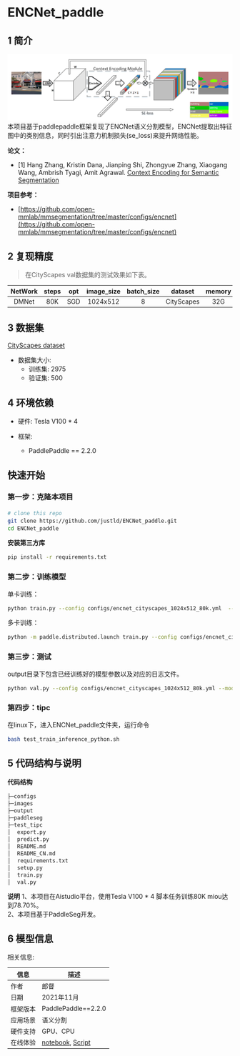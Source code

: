 # ENCNet_paddle


## 1 简介
![images](images/network.png)  
本项目基于paddlepaddle框架复现了ENCNet语义分割模型，ENCNet提取出特征图中的类别信息，同时引出注意力机制损失(se_loss)来提升网络性能。

**论文：**
- [1] Hang Zhang, Kristin Dana, Jianping Shi, Zhongyue Zhang, Xiaogang Wang, Ambrish Tyagi, Amit Agrawal. [Context Encoding for Semantic Segmentation](https://paperswithcode.com/paper/context-encoding-for-semantic-segmentation)

**项目参考：**
- [https://github.com/open-mmlab/mmsegmentation/tree/master/configs/encnet](https://github.com/open-mmlab/mmsegmentation/tree/master/configs/encnet)

## 2 复现精度
>在CityScapes val数据集的测试效果如下表。


|NetWork |steps|opt|image_size|batch_size|dataset|memory|card|mIou|config|weight|log|
| :---: | :---: | :---: | :---: | :---: | :---: | :---: | :---: | :---: | :---: | :---: | :---: |
|DMNet|80K|SGD|1024x512|8|CityScapes|32G|4|78.70|[encnet_cityscapes_1024x512_80k.yml](configs/encnet/encnet_cityscapes_1024x512_80k.yml)|[link](https://bj.bcebos.com/v1/ai-studio-cluster-infinite-task/outputs/105022.tar?authorization=bce-auth-v1%2F0ef6765c1e494918bc0d4c3ca3e5c6d1%2F2021-11-24T10%3A37%3A31Z%2F-1%2F%2F1d0504cbdf4fac38dc60c1298e9b632e739d1a2f952485056a8f50ff45f3344b)|[log](log/trainer-0.log)|

## 3 数据集
[CityScapes dataset](https://www.cityscapes-dataset.com/)

- 数据集大小:
    - 训练集: 2975
    - 验证集: 500

## 4 环境依赖
- 硬件: Tesla V100 * 4

- 框架:
    - PaddlePaddle == 2.2.0
  
    
## 快速开始

### 第一步：克隆本项目
```bash
# clone this repo
git clone https://github.com/justld/ENCNet_paddle.git
cd ENCNet_paddle
```

**安装第三方库**
```bash
pip install -r requirements.txt
```


### 第二步：训练模型
单卡训练：
```bash
python train.py --config configs/encnet_cityscapes_1024x512_80k.yml  --do_eval --use_vdl --log_iter 100 --save_interval 1000 --save_dir output
```
多卡训练：
```bash
python -m paddle.distributed.launch train.py --config configs/encnet_cityscapes_1024x512_80k.yml  --do_eval --use_vdl --log_iter 100 --save_interval 1000 --save_dir output
```

### 第三步：测试
output目录下包含已经训练好的模型参数以及对应的日志文件。
```bash
python val.py --config configs/encnet_cityscapes_1024x512_80k.yml --model_path 
```

### 第四步：tipc
在linux下，进入ENCNet_paddle文件夹，运行命令
```bash
bash test_train_inference_python.sh
```

## 5 代码结构与说明
**代码结构**
```
├─configs                          
├─images                         
├─output                           
├─paddleseg       
├─test_tipc                                            
│  export.py                     
│  predict.py                        
│  README.md                        
│  README_CN.md                     
│  requirements.txt                      
│  setup.py                   
│  train.py                
│  val.py                       
```
**说明**
1、本项目在Aistudio平台，使用Tesla V100 * 4 脚本任务训练80K miou达到78.70%。  
2、本项目基于PaddleSeg开发。  

## 6 模型信息

相关信息:

| 信息 | 描述 |
| --- | --- |
| 作者 | 郎督|
| 日期 | 2021年11月 |
| 框架版本 | PaddlePaddle==2.2.0 |
| 应用场景 | 语义分割 |
| 硬件支持 | GPU、CPU |
| 在线体验 | [notebook](https://aistudio.baidu.com/aistudio/projectdetail/3001104?contributionType=1), [Script](https://aistudio.baidu.com/aistudio/clusterprojectdetail/2998787)|



